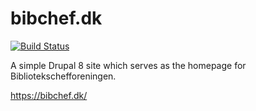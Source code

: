 # bibchef.dk

[![Build Status](https://travis-ci.org/vejlebib/bibchef.dk.svg?branch=master&style=flat-square)](https://travis-ci.org/vejlebib/bibchef.dk)

A simple Drupal 8 site which serves as the homepage for Bibliotekschefforeningen.

https://bibchef.dk/
